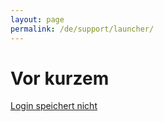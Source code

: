 ```yaml
---
layout: page
permalink: /de/support/launcher/
---
```

# Vor kurzem

[Login speichert nicht](https://www.tfngames.tk/de/support/launcher/login-doesnt-save)